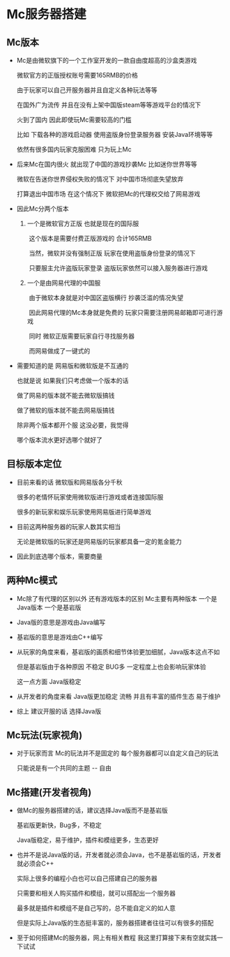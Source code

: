 # Mc服务器搭建

## Mc版本

- Mc是由微软旗下的一个工作室开发的一款自由度超高的沙盒类游戏

  微软官方的正版授权账号需要165RMB的价格

  由于玩家可以自己开服务器并且自定义各种玩法等等

  在国外广为流传 并且在没有上架中国版steam等等游戏平台的情况下

  火到了国内 因此即使玩Mc需要较高的门槛

  比如 下载各种的游戏启动器 使用盗版身份登录服务器 安装Java环境等等

  依然有很多国内玩家克服困难 只为玩上Mc

- 后来Mc在国内很火 就出现了中国的游戏抄袭Mc 比如迷你世界等等

  微软在告迷你世界侵权失败的情况下 对中国市场彻底失望放弃

  打算退出中国市场 在这个情况下 微软把Mc的代理权交给了网易游戏

- 因此Mc分两个版本

  1. 一个是微软官方正版 也就是现在的国际服

     ​	这个版本是需要付费正版游戏的 合计165RMB

     ​	当然，微软并没有强制正版 玩家在使用盗版身份登录的情况下

     ​	只要服主允许盗版玩家登录 盗版玩家依然可以接入服务器进行游戏

  2. 一个是由网易代理的中国服

     ​	由于微软本身就是对中国区盗版横行 抄袭泛滥的情况失望

     ​	因此网易代理的Mc本身就是免费的 玩家只需要注册网易邮箱即可进行游戏

     ​	同时 微软正版需要玩家自行寻找服务器

     ​	而网易做成了一键式的

- 需要知道的是 网易版和微软版是不互通的

  也就是说 如果我们只考虑做一个版本的话

  做了网易的版本就不能去微软版搞钱

  做了微软的版本就不能去网易版搞钱
  
  除非两个版本都开个服 这没必要，我觉得
  
  哪个版本流水更好选哪个就好了

## 目标版本定位

- 目前来看的话 微软版和网易版各分千秋

  很多的老情怀玩家使用微软版进行游戏或者连接国际服

  很多的新玩家和娱乐玩家使用网易版进行简单游戏

- 目前这两种服务器的玩家人数其实相当

  无论是微软版的玩家还是网易版的玩家都具备一定的氪金能力

- 因此到底选哪个版本，需要商量

## 两种Mc模式

- Mc除了有代理的区别以外 还有游戏版本的区别 Mc主要有两种版本 一个是Java版本 一个是基岩版

- Java版的意思是游戏由Java编写

- 基岩版的意思是游戏由C++编写

- 从玩家的角度来看，基岩版的画质和细节体验更加细腻，Java版本这点不如

  但是基岩版由于各种原因 不稳定 BUG多 一定程度上也会影响玩家体验

  这一点方面 Java版稳定

- 从开发者的角度来看 Java版更加稳定 流畅 并且有丰富的插件生态 易于维护

- 综上 建议开服的话 选择Java版

## Mc玩法(玩家视角)

- 对于玩家而言 Mc的玩法并不是固定的 每个服务器都可以自定义自己的玩法

  只能说是有一个共同的主题 -- 自由

## Mc搭建(开发者视角)	

- 做Mc的服务器搭建的话，建议选择Java版而不是基岩版

  基岩版更新快，Bug多，不稳定

  Java版稳定，易于维护，插件和模组更多，生态更好

- 也并不是说Java版的话，开发者就必须会Java，也不是基岩版的话，开发者就必须会C++

  实际上很多的编程小白也可以自己搭建自己的服务器

  只需要和相关人购买插件和模组，就可以搭配出一个服务器

  最多就是插件和模组不是自己写的，总不能自定义的如人意

  但是实际上Java版的生态挺丰富的，服务器搭建者往往可以有很多的搭配

- 至于如何搭建Mc的服务器，网上有相关教程 我这里打算接下来有空就实践一下试试

